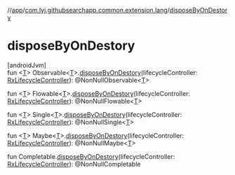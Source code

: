 //[app](../../index.md)/[com.lyj.githubsearchapp.common.extension.lang](index.md)/[disposeByOnDestory](dispose-by-on-destory.md)

# disposeByOnDestory

[androidJvm]\
fun &lt;[T](dispose-by-on-destory.md)&gt; Observable&lt;[T](dispose-by-on-destory.md)&gt;.[disposeByOnDestory](dispose-by-on-destory.md)(lifecycleController: [RxLifecycleController](../com.lyj.githubsearchapp.common.rx/-rx-lifecycle-controller/index.md)): @NonNullObservable&lt;[T](dispose-by-on-destory.md)&gt;

fun &lt;[T](dispose-by-on-destory.md)&gt; Flowable&lt;[T](dispose-by-on-destory.md)&gt;.[disposeByOnDestory](dispose-by-on-destory.md)(lifecycleController: [RxLifecycleController](../com.lyj.githubsearchapp.common.rx/-rx-lifecycle-controller/index.md)): @NonNullFlowable&lt;[T](dispose-by-on-destory.md)&gt;

fun &lt;[T](dispose-by-on-destory.md)&gt; Single&lt;[T](dispose-by-on-destory.md)&gt;.[disposeByOnDestory](dispose-by-on-destory.md)(lifecycleController: [RxLifecycleController](../com.lyj.githubsearchapp.common.rx/-rx-lifecycle-controller/index.md)): @NonNullSingle&lt;[T](dispose-by-on-destory.md)&gt;

fun &lt;[T](dispose-by-on-destory.md)&gt; Maybe&lt;[T](dispose-by-on-destory.md)&gt;.[disposeByOnDestory](dispose-by-on-destory.md)(lifecycleController: [RxLifecycleController](../com.lyj.githubsearchapp.common.rx/-rx-lifecycle-controller/index.md)): @NonNullMaybe&lt;[T](dispose-by-on-destory.md)&gt;

fun Completable.[disposeByOnDestory](dispose-by-on-destory.md)(lifecycleController: [RxLifecycleController](../com.lyj.githubsearchapp.common.rx/-rx-lifecycle-controller/index.md)): @NonNullCompletable
